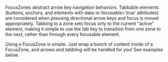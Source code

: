 FocusZones abstract arrow key navigation behaviors. Tabbable elements (buttons, anchors, and elements with data-is-focusable='true' attributes) are considered when pressing directional arrow keys and focus is moved appropriately. Tabbing to a zone sets focus only to the current "active" element, making it simple to use the tab key to transition from one zone to the next, rather than through every focusable element.

Using a FocusZone is simple. Just wrap a bunch of content inside of a FocusZone, and arrows and tabbling will be handled for you! See examples below.
